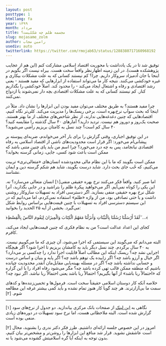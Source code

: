 ```yaml
---
layout: post
posttype: 1
htmllang: fa
year: ۱۳۹۹
month: مرداد
title: مجسمه ظلم چه شکلیست؟
slug: mojasame_zolm
author: رامین مجاب
usediv: auto
twitterlink: https://twitter.com/rmojab63/status/1288380717160968192
---
```



توفیق شد تا در یک یادداشت با محوریت اقتصاد اسلامی مشارکت کنم (این هم از عجایب پژوهشکده هست).  در این زمینه اظهارنظر واقعاً سخت هست.  بیراه نیست اگر بگویم در اینجا با جان آدمیزاد سروکار داریم. چرا؟ کم نیستند کسانی که به علت مشکلات بیکاری و غیره خودکشی می‌کنند. نتیجه کار ما می‌تواند استفاده از ابزارهایی که مفید هستند - یعنی رشد اقتصادی و رفاه و اشتغال ایجاد می‌کند - را محدود کند. اصلاً خودکشی را بگذاریم کنار. کم نیستند کسانی که به علت مشکلات اقتصادی بچه دار نمی‌شوند یا ازدواج نمی‌کنند.

چرا مفید هستند؟ به طریق مختلف می‌توان مفید بودن این ابزارها را نشان داد. مثلاً در اینجا که بحث سوآپ نرخ‌بهره است، برخی ریسک‌ها را مدیریت می‌کند. کلی‌تر نگاه کنیم، اقتصادهایی که چنین دغدغه‌هایی ندارند، از نظر شاخص‌های مختلف از ما بهتر هستند. صحبت یک‌روز و دوروز هم نیست. تردید دارید؟ آمارهای ۴۰ سال گذشته را مقایسه کنید؟ ۴۰ سال کم است؟ چند نسل به کامتان بریزیم راضی می‌شوید؟

در این توفیق اجباری، وقتی گزارش را برای بار آخر می‌خواندم، ضربه‌ای پیوسته بر پیشانی‌ام می‌خورد: اگر قرار است محدودیت‌های ناشی از اقتصاد اسلامی به رفاه اقتصادی نیانجامد، پس به چه درد می‌خورد؟ چرا اسم من باید پای چنین متنی باشد که ممکن است باعث شود کسی، جایی، زمانی گرسنه بخوابد؟

ممکن است بگویند که ما  با این نظام مالی محدودشده انسان‌های «متعالی‌تری» تربیت می‌کنیم، که خُب جای بحث دارد. شاید درست بگویند، شاید هم شکم گرسنه دین و ایمان نشناسد. 

اما صبر کنید. واقعاً فکر می‌کنند نرخ بهره حقیقی منفی[۱] انسان متعالی می‌سازد؟ نه. این یکی را کوتاه نمی‌آیم. اگر می‌خواهید پیکرهٔ ظلم را بتراشید و در جایی بگذارید، آنرا شکل نرخ بهره حقیقی منفی بسازید. اگر دسترسی افراد به تسهیلات سازوکار روشنی داشت و یا حتی تصادفی بود، من از واژه «ظلم» استفاده نمی‌کردم، اما می‌دانیم که در این سیستم دسترسی افراد به تسهیلات با چنین قیمت‌هایی براساس روابط شکل می‌گیرد. بخشی از آیه ۲۵ الحدید را بخوانید:

﴿لَقَدْ أَرْسَلْنَا رُسُلَنَا بِالْبَيِّنَاتِ وَأَنزَلْنَا مَعَهُمُ الْكِتَابَ وَالْمِيزَانَ لِيَقُومَ النَّاسُ بِالْقِسْطِ ۖ ...﴾

کجای این اعداد عدالت است؟ من به نظام فکری که چنین قیمت‌هایی ایجاد می‌کند، کافرم. 

البته می‌دانم که می‌گویند این سیستمی که اجرا می‌شود، آن چیزی که ما می‌گوییم نیست. به ۴۰ سال برگردم. چند نسل دیگر باید به کامشان بریزیم تا اجرا شود؟ اگر هیچگاه اجرایی نشد چه؟ ریسک اینکه این مطالب اصلاً قابلیت اجرا ندارد را چه‌کسی بر می‌دارد؟ اگر خیال و آرزو باشد چه؟ اگر زاییده یک توهم باشد چه؟ اگر پایه و بنیان و اساس درست و حسابی نداشته باشد چه؟ اگر در مسئله بهینه‌یابی مقابل‌مان آنقدر محدودیت چپانده باشیم که منطقه ممکن قالب تهی کرده باشد چه؟ مگر می‌شود رفاه افراد را با این گزاره که «احتمالاً ربا باشد» از آنها بگیریم؟ احتمالاً ربا باشد یعنی احتمالاً ربا نباشد. اگر نبود چه؟ 

خلاصه آنکه کار دوستان اسلامی حقیقتاً سخت است. فرمول‌ها و تخمین‌زننده‌ها و کدهای سمت ما بی‌آزارترند. هر چند گویا کار هنوز تمام نشده و باید کمی بیشتر غرقه این مطالعه شوم. [۲]

---
[۱] نگاهی به [این لینک](https://www.cbi.ir/simplelist/1515.aspx) از صفحات بانک مرکزی بیاندازید. دو جدول از نرخ‌های سود گزارش شده است. البته ملاحظاتی هست، اما نرخ سود  تسهیلات در دوره‌های زیادی منفی بوده است. 

[۲] امروز در این خصوص جلسه ارائه‌ای داشتیم. طرز فکر دکتر ندری را بشنوید، محال است عاشقش نشوید. قرار شد منافع این ابزارها را روشن‌تر و مشخص‌تر بیان کنیم، بدون توجه به اینکه آیا گره اسلامیتش گشوده می‌شود یا نه.
